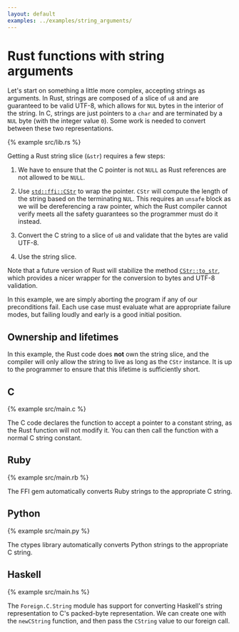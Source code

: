 ```yaml
---
layout: default
examples: ../examples/string_arguments/
---
```


# Rust functions with string arguments

Let's start on something a little more complex, accepting strings as
arguments. In Rust, strings are composed of a slice of `u8` and are
guaranteed to be valid UTF-8, which allows for `NUL` bytes in the
interior of the string. In C, strings are just pointers to a `char`
and are terminated by a `NUL` byte (with the integer value `0`). Some
work is needed to convert between these two representations.

{% example src/lib.rs %}

Getting a Rust string slice (`&str`) requires a few steps:

1. We have to ensure that the C pointer is not `NULL` as Rust
references are not allowed to be `NULL`.

2. Use [`std::ffi::CStr`][CStr] to wrap the pointer. `CStr` will
compute the length of the string based on the terminating `NUL`. This
requires an `unsafe` block as we will be dereferencing a raw pointer,
which the Rust compiler cannot verify meets all the safety guarantees
so the programmer must do it instead.

3. Convert the C string to a slice of `u8` and validate that the bytes
are valid UTF-8.

4. Use the string slice.

Note that a future version of Rust will stabilize the method
[`CStr::to_str`][to_str], which provides a nicer wrapper for the
conversion to bytes and UTF-8 validation.

In this example, we are simply aborting the program if any of our
preconditions fail. Each use case must evaluate what are appropriate
failure modes, but failing loudly and early is a good initial
position.

[CStr]: http://doc.rust-lang.org/std/ffi/struct.CStr.html
[to_str]: https://doc.rust-lang.org/nightly/std/ffi/struct.CStr.html#method.to_str

## Ownership and lifetimes

In this example, the Rust code does **not** own the string slice, and
the compiler will only allow the string to live as long as the `CStr`
instance. It is up to the programmer to ensure that this lifetime is
sufficiently short.

## C

{% example src/main.c %}

The C code declares the function to accept a pointer to a constant
string, as the Rust function will not modify it. You can then call the
function with a normal C string constant.

## Ruby

{% example src/main.rb %}

The FFI gem automatically converts Ruby strings to the appropriate C
string.

## Python

{% example src/main.py %}

The ctypes library automatically converts Python strings to the
appropriate C string.

## Haskell

{% example src/main.hs %}

The `Foreign.C.String` module has support for converting Haskell's
string representation to C's packed-byte representation. We can
create one with the `newCString` function, and then pass the
`CString` value to our foreign call.
